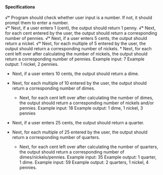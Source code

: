 #### Specifications

  √* Program should check whether user input is a number. If not, it should prompt them to enter a number.  
  √* Next, if a user enters 1 (cent), the output should return 1 penny.
  √* Next, for each cent entered by the user, the output should return a corresponding number of pennies.
  √* Next, if a user enters 5 cents, the output should return a nickel.
  √* Next, for each multiple of 5 entered by the user, the output should return a corresponding number of nickels.
    * Next, for each cent left over after calculating the number of nickels, the output should return a corresponding number of pennies.
      Example input: 7
      Example output: 1 nickel, 2 pennies.

  * Next, if a user enters 10 cents, the output should return a dime.
  * Next, for each multiple of 10 entered by the user, the output should return a corresponding number of dimes.
    * Next, for each cent left over after calculating the number of dimes, the output should return a corresponding number of nickels and/or pennies.
      Example input: 18
      Example output: 1 dime, 1 nickel, 3 pennies

  * Next, if a user enters 25 cents, the output should return a quarter.
  * Next, for each multiple of 25 entered by the user, the output should return a corresponding number of quarters.
    * Next, for each cent left over after calculating the number of quarters, the output should return a corresponding number of dimes/nickels/pennies.
      Example input: 35
      Example output: 1 quarter, 1 dime.
      Example input: 59
      Example output: 2 quarters, 1 nickel, 4 pennies.


<!-- maybe have some way of tracking number/type of coins available in cash register -->
